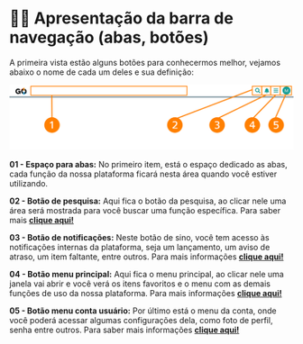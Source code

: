 #  🧑‍🏫 Apresentação da barra de navegação (abas, botões)

A primeira vista estão alguns botões para conhecermos melhor, vejamos abaixo o nome de cada um deles e sua definição:

![](/erp-v2/assets/tela_abas_botoes_inicio.png)

**01 - Espaço para abas:** No primeiro item, está o espaço dedicado as abas, cada função da nossa plataforma ficará nesta área quando você estiver utilizando.

**02 - Botão de pesquisa:** Aqui fica o botão da pesquisa, ao clicar nele uma área será mostrada para você buscar uma função específica. Para saber mais **[clique aqui!](/erp-v2/primeiro_acesso/barra_pesquisa.md)**

**03 - Botão de notificações:** Neste botão de sino, você tem acesso às notificações internas da plataforma, seja um lançamento, um aviso de atraso, um item faltante, entre outros. Para mais informações **[clique aqui!](/erp-v2/primeiro_acesso/notificacoes_internas.md)**

**04 - Botão menu principal:** Aqui fica o menu principal, ao clicar nele uma janela vai abrir e você verá os itens favoritos e o menu com as demais funções de uso da nossa plataforma. Para mais informações **[clique aqui!](/erp-v2/primeiro_acesso/menu_principal.md)**

**05 - Botão menu conta usuário:** Por último está o menu da conta, onde você poderá acessar algumas configurações dela, como foto de perfil, senha entre outros. Para saber mais informações **[clique aqui!](/erp-v2/primeiro_acesso/menu_conta.md)**